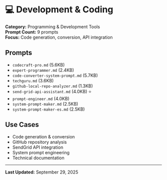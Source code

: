# 💻 Development & Coding

**Category:** Programming & Development Tools  
**Prompt Count:** 9 prompts  
**Focus:** Code generation, conversion, API integration

## Prompts

- `codecraft-pro.md` (5.6KB)
- `expert-programmer.md` (2.4KB)
- `code-converter-system-prompt.md` (5.7KB)
- `techguru.md` (3.6KB)
- `github-local-repo-analyzer.md` (1.3KB)
- `send-grid-api-assistant.md` (4.0KB) ⭐
- `prompt-engineer.md` (4.0KB)
- `system-prompt-maker.md` (2.5KB)
- `system-prompt-maker-es.md` (2.5KB)

## Use Cases
- Code generation & conversion
- GitHub repository analysis
- SendGrid API integration
- System prompt engineering
- Technical documentation

---
**Last Updated:** September 29, 2025
